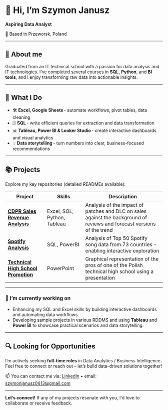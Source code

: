 # 👋 Hi, I’m **Szymon Janusz**

**Aspiring Data Analyst**

📍 Based in Przeworsk, Poland

---

## 🎯 About me

Graduated from an IT technical school with a passion for data analysis and IT technologies. I’ve completed several courses in **SQL**, **Python**, and **BI tools**, and I enjoy transforming raw data into actionable insights.

---

## 🚀 What I Do

* 🛠 **Excel, Google Sheets** - automate workflows, pivot tables, data cleaning
* 🗄️ **SQL** - write efficient queries for extraction and data transformation
* 📊 **Tableau, Power BI & Looker Studio** - create interactive dashboards and visual analytics
* 💡 **Data storytelling** - turn numbers into clear, business-focused recommendations

---

## 📚 Projects

Explore my key repositories (detailed READMEs available):

| Project                             | Skills               | Description                                                                                         |
| ----------------------------------- | -------------------- | --------------------------------------------------------------------------------------------------- |
| [**CDPR Sales Revenue Analysis**](github.com/szymon-janusz/cdpr-data-analysis)     | Excel, SQL, Python, Tableau  |  Analysis of the impact of patches and DLC on sales against the background of reviews and forecast versions of the trend              |
| [**Spotify Analysis**](github.com/szymon-janusz/spotify-top50-data-analysis) | SQL, PowerBI         | Analysis of Top 50 Spotify song data from 73 countries - enabling interactive exploration |
| [**Technical High School Promotion**](github.com/szymon-janusz/school-promotion-presentation) | PowerPoint           |  Graphical representation of the pros of one of the Polish technical high school using a presentation |

---

### 🔭 I’m currently working on
- Enhancing my SQL and Excel skills by building interactive dashboards and automating data workflows.
- Developing sample projects in various RDDMS and using **Tableau** and **Power BI** to showcase practical scenarios and data storytelling.

---

## 🔍 Looking for Opportunities

I’m actively seeking **full-time roles** in Data Analytics / Business Intelligence.
Feel free to connect or reach out – let’s build data-driven solutions together!

📫 You can contact me via: [LinkedIn](https://www.linkedin.com/in/szymon-janusz/) • email: [szymonjanusz0613@gmail.com](mailto:szymonjanusz0613@gmail.com)

---

**Let’s connect!** If any of my projects resonate with you, I'd love to collaborate or receive feedback.
